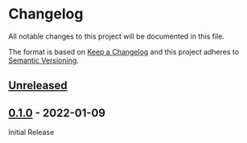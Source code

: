 Changelog
=========
All notable changes to this project will be documented in this file.

The format is based on [Keep a Changelog](http://keepachangelog.com/en/1.0.0/)
and this project adheres to [Semantic Versioning](http://semver.org/spec/v2.0.0.html).

[Unreleased](https://github.com/jshwi/spall/compare/v0.1.0...HEAD)
------------------------------------------------------------------------

[0.1.0](https://github.com/jshwi/spall/releases/tag/v0.1.0) - 2022-01-09
------------------------------------------------------------------------
Initial Release
